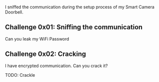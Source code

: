 I sniffed the communication during the setup process of my Smart Camera Doorbell.

## Challenge 0x01: Sniffing the communication

Can you leak my WiFi Password

## Challenge 0x02: Cracking

I have encrypted communication. Can you crack it?

TODO: Crackle